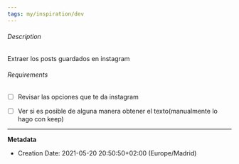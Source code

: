 ```yaml
---
tags: my/inspiration/dev
---
```

###### Description
Extraer los posts guardados en instagram
###### Requirements
- [ ] Revisar las opciones que te da instagram 
- [ ] Ver si es posible de alguna manera obtener el texto(manualmente lo hago con keep)


---
**Metadata**
- Creation Date: 2021-05-20 20:50:50+02:00 (Europe/Madrid)
